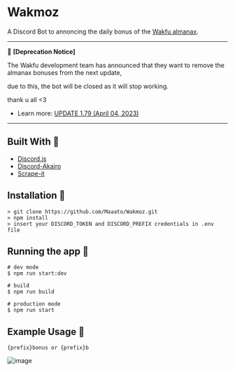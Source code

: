 # Wakmoz

A Discord Bot to annoncing the daily bonus of the [Wakfu almanax](https://www.krosmoz.com/es/almanax).

---
📌 **[Deprecation Notice]**

The Wakfu development team has announced that they want to remove the almanax bonuses from the next update,

due to this, the bot will be closed as it will stop working.

thank u all <3

- Learn more: [UPDATE 1.79 (April 04, 2023)](https://www.wakfu.com/en/mmorpg/news/patch-notes/1576005-update-1-79/details)
---

## Built With :wrench:

- [Discord.js](https://discord.js.org/#/)
- [Discord-Akairo](https://discord-akairo.github.io/#/)
- [Scrape-it](https://github.com/IonicaBizau/scrape-it)

## Installation 🔧

```
> git clone https://github.com/Maaato/Wakmoz.git
> npm install
> insert your DISCORD_TOKEN and DISCORD_PREFIX credentials in .env file
```

## Running the app 🚀

```
# dev mode
$ npm run start:dev

# build
$ npm run build

# production mode
$ npm run start
```

## Example Usage 📌

```
{prefix}bonus or {prefix}b
```

![image](https://user-images.githubusercontent.com/50064787/138539605-e109e2e4-9bb4-42c6-b4b4-258a0d89e568.png)


